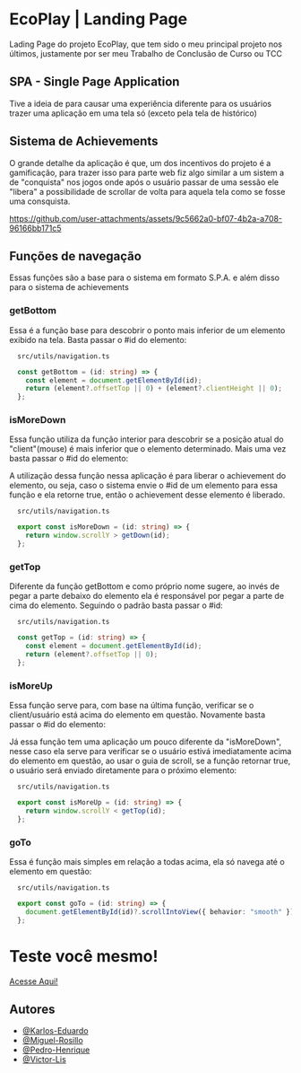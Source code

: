 # EcoPlay | Landing Page
Lading Page do projeto EcoPlay, que tem sido o meu principal projeto nos últimos, justamente por ser meu Trabalho de Conclusão de Curso ou TCC


## SPA - Single Page Application
Tive a ideia de para causar uma experiência diferente para os usuários trazer uma aplicação em uma tela só (exceto pela tela de histórico)


## Sistema de Achievements
O grande detalhe da aplicação é que, um dos incentivos do projeto é a gamificação, para trazer isso para parte web fiz algo similar a um sistem a de "conquista" nos jogos onde após o usuário passar de uma sessão ele "libera" a possibilidade de scrollar de volta para aquela tela como se fosse uma consquista.

https://github.com/user-attachments/assets/9c5662a0-bf07-4b2a-a708-96166bb171c5


## Funções de navegação
Essas funções são a base para o sistema em formato S.P.A. e além disso para o sistema de achievements


### getBottom
Essa é a função base para descobrir o ponto mais inferior de um elemento exibido na tela. Basta passar o #id do elemento:

```path
  src/utils/navigation.ts
```
```ts
  const getBottom = (id: string) => {
    const element = document.getElementById(id);
    return (element?.offsetTop || 0) + (element?.clientHeight || 0);
  };
```



### isMoreDown
Essa função utiliza da função interior para descobrir se a posição atual do "client"(mouse) é mais inferior que o elemento determinado. Mais uma vez basta passar o #id do elemento:

A utilização dessa função nessa aplicação é para liberar o achievement do elemento, ou seja, caso o sistema envie o #id de um elemento para essa função e ela retorne true, então o achievement desse elemento é liberado.
```path
  src/utils/navigation.ts
```
```ts
  export const isMoreDown = (id: string) => {
    return window.scrollY > getDown(id);
  };
```



### getTop
Diferente da função getBottom e como próprio nome sugere, ao invés de pegar a parte debaixo do elemento ela é responsável por pegar a parte de cima do elemento. Seguindo o padrão basta passar o #id:

```path
  src/utils/navigation.ts
```
```ts
  const getTop = (id: string) => {
    const element = document.getElementById(id);
    return (element?.offsetTop || 0);
  };
```



### isMoreUp
Essa função serve para, com base na última função, verificar se o client/usuário está acima do elemento em questão. Novamente basta passar o #id do elemento:

Já essa função tem uma aplicação um pouco diferente da "isMoreDown", nesse caso ela serve para verificar se o usuário estivá imediatamente acima do elemento em questão, ao usar o guia de scroll, se a função retornar true, o usuário será enviado diretamente para o próximo elemento:
```path
  src/utils/navigation.ts
```
```ts
  export const isMoreUp = (id: string) => {
    return window.scrollY < getTop(id);
  };
```



### goTo
Essa é função mais simples em relação a todas acima, ela só navega até o elemento em questão:

```path
  src/utils/navigation.ts
```
```ts
  export const goTo = (id: string) => {
    document.getElementById(id)?.scrollIntoView({ behavior: "smooth" });
  };
```

# Teste você mesmo!
[Acesse Aqui!](https://ecoplay-landingpage.vercel.app/)

## Autores
- [@Karlos-Eduardo](https://github.com/karlosmoraes)
- [@Miguel-Rosillo](https://github.com/MiguelRED1209)
- [@Pedro-Henrique](https://github.com/PedroHenriqueMoraesSamsonas)
- [@Victor-Lis](https://github.com/Victor-Lis)
